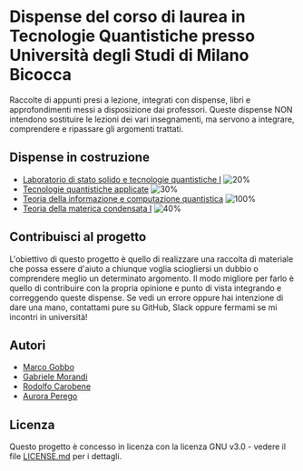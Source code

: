 # Dispense del corso di laurea in Tecnologie Quantistiche presso Università degli Studi di Milano Bicocca

Raccolte di appunti presi a lezione, integrati con dispense, libri e approfondimenti messi a disposizione dai professori. Queste dispense NON intendono sostituire le lezioni dei vari insegnamenti, ma servono a integrare, comprendere e ripassare gli argomenti trattati. 

## Dispense in costruzione

* [Laboratorio di stato solido e tecnologie quantistiche I](https://github.com/marcogobbo/tecnologie-quantistiche/tree/main/laboratorio-di-stato-solido-e-tecnologie-quantistiche-I) ![20%](https://progress-bar.dev/20)
* [Tecnologie quantistiche applicate](https://github.com/marcogobbo/tecnologie-quantistiche/tree/main/tecnologie-quantistiche-applicate) ![30%](https://progress-bar.dev/20)
* [Teoria della informazione e computazione quantistica](https://github.com/marcogobbo/tecnologie-quantistiche/tree/main/teoria-della-informazione-e-della-computazione-quantistica) ![100%](https://progress-bar.dev/100)
* [Teoria della materica condensata I](https://github.com/marcogobbo/tecnologie-quantistiche/tree/main/teoria-della-materia-condensata-I) ![40%](https://progress-bar.dev/40)


## Contribuisci al progetto

L'obiettivo di questo progetto è quello di realizzare una raccolta di materiale che possa essere d'aiuto a chiunque voglia sciogliersi un dubbio o comprendere meglio un determinato argomento. Il modo migliore per farlo è quello di contribuire con la propria opinione e punto di vista integrando e correggendo queste dispense. Se vedi un errore oppure hai intenzione di dare una mano, contattami pure su GitHub, Slack oppure fermami se mi incontri in università!

## Autori

* [Marco Gobbo](https://github.com/marcogobbo)
* [Gabriele Morandi](https://github.com/GabboM98)
* [Rodolfo Carobene](https://github.com/rodolfocarobene)
* [Aurora Perego](https://github.com/AuroraPerego)

## Licenza

Questo progetto è concesso in licenza con la licenza GNU v3.0 - vedere il file [LICENSE.md](https://github.com/marcogobbo/tecnologie-quantistiche/blob/main/LICENSE) per i dettagli.
